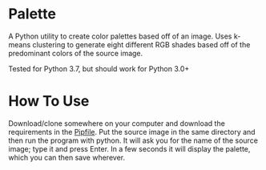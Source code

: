 # Palette
A Python utility to create color palettes based off of an image. Uses k-means clustering to generate eight different RGB shades based off of the predominant colors of the source image.

Tested for Python 3.7, but should work for Python 3.0+

# How To Use

Download/clone somewhere on your computer and download the requirements in the [Pipfile](https://pipenv.readthedocs.io/en/latest/). Put the source image in the same directory and then run the program with python. It will ask you for the name of the source image; type it and press Enter. In a few seconds it will display the palette, which you can then save wherever.

